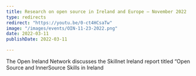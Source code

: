```yaml
---
title: Research on open source in Ireland and Europe – November 2022
type: redirects
redirect: "https://youtu.be/0-ct4HCsaTw"
image: "/images/events/OIN-11-23-2022.png"
date: 2022-03-11
publishDate: 2022-03-11

---
```


The Open Ireland Network discusses the Skillnet Ireland  report titled “Open Source and InnerSource Skills in Ireland


